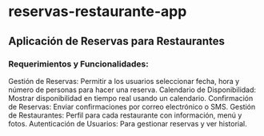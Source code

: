# reservas-restaurante-app

## Aplicación de Reservas para Restaurantes
### Requerimientos y Funcionalidades:

Gestión de Reservas: Permitir a los usuarios seleccionar fecha, hora y número de personas para hacer una reserva.
Calendario de Disponibilidad: Mostrar disponibilidad en tiempo real usando un calendario.
Confirmación de Reservas: Enviar confirmaciones por correo electrónico o SMS.
Gestión de Restaurantes: Perfil para cada restaurante con información, menú y fotos.
Autenticación de Usuarios: Para gestionar reservas y ver historial.

